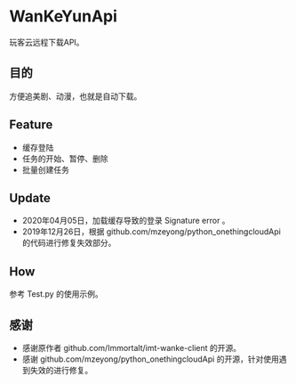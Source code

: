 # WanKeYunApi

玩客云远程下载API。

## 目的

方便追美剧、动漫，也就是自动下载。

## Feature

* 缓存登陆
* 任务的开始、暂停、删除
* 批量创建任务

## Update

* 2020年04月05日，加载缓存导致的登录 Signature error 。
* 2019年12月26日，根据 github.com/mzeyong/python_onethingcloudApi 的代码进行修复失效部分。

## How

参考 Test.py 的使用示例。

## 感谢

* 感谢原作者 github.com/Immortalt/imt-wanke-client 的开源。
* 感谢 github.com/mzeyong/python_onethingcloudApi 的开源，针对使用遇到失效的进行修复。

